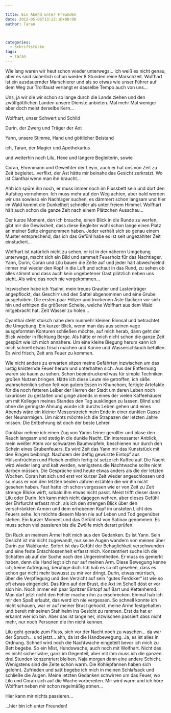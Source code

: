 ```yaml
---

title: Ein Abend unter Freunden
date: 2012-05-06T13:22:10+00:00
author: Taran



categories:
  - Schriftstücke
tags:
  - Taran
---
```

Wie lang waren wir heut schon wieder unterwegs&#8230; ich weiß es nicht genau, aber es sind sicherlich schon wieder 8 Stunden reine Marschzeit. Wolfhart ist ein ausdauernder Marschierer und als so etwas wie unser Führer auf dem Weg zur Trollfaust verlangt er dasselbe Tempo auch von uns&#8230;<!--more-->

Uns, ja wir die wir schon so lange durch die Lande ziehen und den zwölfgöttlichen Landen unsere Dienste anbieten. Mal mehr Mal weniger aber doch meist derselbe Kern&#8230;

Wolfhart, unser Schwert und Schild

Durin, der Zwerg und Träger der Axt

Yann, unsere Stimme, Hand und göttlicher Beistand

ich, Taran, der Magier und Apothekarius

und weiterhin noch Lilu, Hexe und längere Begleiterin, sowie

Coran, Ehrenmann und Geweihter der Leyin, auch er hat uns von Zeit zu Zeit begleitet&#8230;verflixt, der Ast hätte mir beinahe das Gesicht zerkratzt. Wo ist Cianthai wenn man ihn braucht&#8230;

Ahh ich spüre ihn noch, er muss immer noch im Flussbett sein und dort den Aufstieg vornehmen. Ich muss mehr auf den Weg achten, aber bald werden wir uns sowieso ein Nachlager suchen, es dämmert schon langsam und hier im Wald kommt die Dunkelheit schneller als unter freiem Himmel. Wolfhart hält auch schon die ganze Zeit nach einem Plätzchen Ausschau&#8230;

Der kurze Moment, den ich brauche, einen Blick in die Runde zu werfen, gibt mir die Gewissheit, dass diese Begleiter wohl schon lange einen Platz an meiner Seite eingenommen haben. Jeder verhält sich so genau einem Muster entsprechend, das ich das Gefühl habe es ist seit ungezählter Zeit einstudiert&#8230;

Wolfhart ist natürlich nicht zu sehen, er ist in der näheren Umgebung unterwegs, macht sich ein Bild und sammelt Feuerholz für das Nachtlager. Yann, Durin, Coran und Lilu bauen die Zelte auf und jeder hält abwechselnd immer mal wieder den Kopf in die Luft und schaut in das Rund, zu sehen ob alles stimmt und dass auch kein ungebetener Gast plötzlich neben uns steht. Als wäre das noch nie vorgekommen&#8230;

Inzwischen habe ich Ysalmi, mein treues Grautier und Lastenträger angepflockt, das Geschirr und den Sattel abgenommen und eine Grube ausgehoben. Die ersten paar Hölzer und trockenen Äste flackern vor sich hin und erhitzen die größeren Scheite, welche Wolfhart aus dem Wald mitgebracht hat. Zeit Wasser zu holen&#8230;

Cyanthai steht stoisch nahe dem nunmehr kleinen Rinnsal und betrachtet die Umgebung. Ein kurzer Blick, wenn man das aus seinen vage ausgeformten Konturen schließen möchte, auf mich herab, dann geht der Blick wieder in Richtung Berge. Als hätte er mich nicht schon die ganze Zeit gespürt wie ich mich annähere. Um eine kleine Biegung herum kann ich mich schnell etwas frisch machen und Kanne und Wasserschlauch befüllen. Es wird frisch, Zeit ans Feuer zu kommen.

Wie nicht anders zu erwarten sitzen meine Gefährten inzwischen um das lustig knisternde Feuer herum und unterhalten sich. Aus der Entfernung waren sie kaum zu sehen. Schon beeindruckend was für simple Techniken großen Nutzen bringen. Hätte ich diese Leute nie getroffen, ich säße wahrscheinlich schon fett von gutem Essen in Khunchom, fertigte Artefakte für die noch fetteren Leiber der Herren der Stadt um deren Leben noch luxuriöser zu gestalten und ginge abends in eines der vielen Kaffeehäuser um mit Kollegen meines Standes den Tag ausklingen zu lassen. Blind und ohne die geringste Ahnung würde ich durchs Leben gehen und eines Abends wäre ein kleiner Messerstreich mein Ende in einer dunklen Gasse der Neunarmigen. Um nichts möchte ich die Strapazen der letzten Jahre missen. Die Entbehrung ist doch der beste Lehrer.

Dankbar nehme ich einen Zug von Yanns feiner gerollter und blase den Rauch langsam und stetig in die dunkle Nacht. Ein interessanter Anblick, mein weißer Atem vor schwarzen Baumwipfeln, beschienen nur durch den Schein eines Grubenfeuers. Es wird Zeit das Yann mir das Kunststück mit den Ringen beibringt. Nachdem der deftig gewürzte Eintopf aus Hülsenfrüchten und Fleisch endlich fertig ist setze ich Kaffee auf. Die Nacht wird wieder lang und kalt werden, wenigstens die Nachtwache sollte nicht darben müssen. Die Gespräche sind heute etwas anders als die der letzten Wochen. Coran hat sich und erst vor kurzer Zeit wieder angeschlossen und so muss er von den letzten beiden Jahren erzählen die wir ihn nicht gesehen haben. Fast hatte ich schon vergessen wie er von Zeit zu Zeit strenge Blicke wirft, sobald ihm etwas nicht passt. Meist trifft dieser dann Lilu oder Durin. Ich kann mich nicht dagegen wehren, aber dieses Gefühl der Ehrfurcht erfasst mich, als ich den strengen Blick über den verschränkten Armen und dem erhobenen Kopf im unsteten Licht des Feuers sehe. Ich möchte diesem Mann nie auf Leben und Tod gegenüber stehen. Ein kurzer Moment und das Gefühl ist von Satinav genommen. Es muss schon viel passieren bis die Zwölfe mich derart prüfen.

Ein Ruck an meinem Ärmel holt mich aus den Gedanken. Es ist Yann. Sein Gesicht ist mir nicht zugewandt, nur seine Augen wandern von meinen über Durin zur Waldkante. Sofort ist das Gefühl der Behaglichkeit verschwunden und eine feste Entschlossenheit erfasst mich. Konzentriert suche ich die Schatten ab auf der Suche nach den Ungereimtheiten. Er muss es gemerkt haben, denn die Hand legt sich nur auf meinen Arm. Diese Bewegung kenne ich, keine Aufregung, beruhige dich. Ich hab es so oft gesehen, dass es schon gar nicht mehr bewusst zu mir vor dringt. Durin, etwas mürrisch, über die Verpflegung und den Verzicht auf sein "gutes Ferdoker&#8220; ist wie so oft etwas eingenickt. Das Kinn auf der Brust, die Axt im Schoß döst er vor sich hin. Noch immer ein paar Spritzer Eintopf auf Bart und Kettenhemd. Man darf jetzt nicht den Fehler machen ihn zu erschrecken. Einmal hab ich mir den Spaß erlaubt, das werd ich nie vergessen. So schnell konnte ich nicht schauen, war er auf meiner Brust gehockt, meine Arme festgehalten und bereit mir seinen Stahlhelm ins Gesicht zu rammen. Erst da hat er erkannt wer ich bin. Aber das ist lange her, inzwischen passiert dass nicht mehr, nur noch Personen die ihn nicht kennen.

Lilu geht gerade zum Fluss, sich vor der Nacht noch zu waschen&#8230; da war der Spruch&#8230; und jetzt&#8230; ahh, da ist die Handbewegung. Ja, es ist alles in Ordnung. Schnell wird noch die Nachtwache eingeteilt bevor ich mich zu Bett begebe. So ein Mist, Hundswache, auch noch mit Wolfhart. Nicht das es nicht sicher wäre, ganz im Gegenteil, aber mit ihm muss ich die ganzen drei Stunden konzentriert bleiben. Naja morgen dann eine andere Schicht. Wenigstens sind die Zelte schön warm. Die Kohlepfannen haben sich gelohnt. Zufrieden und satt begebe ich mich in meinen Schlafsack und schließe die Augen. Meine letzten Gedanken schwirren um das Feuer, wo Lilu und Coran sich auf die Wache vorbereiten. Mir wird warm und ich höre Wolfhart neben mir schon regelmäßig atmen&#8230;

Hier kann mir nichts passieren&#8230;

&#8230;hier bin ich unter Freunden!
